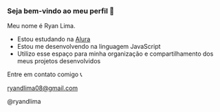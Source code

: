 ### Seja bem-vindo ao meu perfil 💝
Meu nome é Ryan Lima.

- Estou estudando na [Alura](https://www.alura.com.br)
- Estou me desenvolvendo na linguagem JavaScript
- Utilizo esse espaço para minha organização e compartilhamento dos meus projetos desenvolvidos

Entre em contato comigo 📞

ryandlima08@gmail.com 

@ryandlima 
